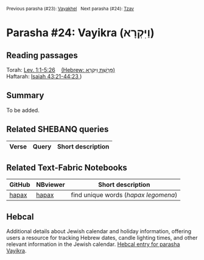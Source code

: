 <sup>Previous parasha (#23): <a href="../23%20-%20Pekudei">Vayakhel</a> &nbsp;&nbsp;Next parasha (#24): <a href="../25%20-%20Tzav">Tzav</a></sup>

# Parasha #24: Vayikra (וַיִּקְרָא)

## Reading passages

Torah: [Lev. 1:1-5:26](https://www.stepbible.org/?q=version=NASB2020|reference=Lev.1:1-5:26&options=HNVUG) &nbsp;&nbsp; [(Hebrew: פָּרָשַׁת וַיִּקְרָא)](https://tikkun.io/#/p/vayikra)<br>
Haftarah: [Isaiah 43:21-44:23 ](https://www.stepbible.org/?q=version=NASB2020|reference=Is.43:21-44:23&options=HNVUG)) 
## Summary

To be added.

## Related SHEBANQ queries

Verse | Query | Short description
--- | --- | --- 


## Related Text-Fabric Notebooks

GitHub | NBviewer | Short description
---|---|---
[hapax](hapax.ipynb) | [hapax](https://nbviewer.org/github/tonyjurg/Parashot/blob/main/WeeklyParasha/24%20-%20Vayikra/hapax.ipynb)| find unique words (*hapax legomena*)

## Hebcal

Additional details about Jewish calendar and holiday information, offering users a resource for tracking Hebrew dates, candle lighting times, and other relevant information in the Jewish calendar. [Hebcal entry for parasha Vayikra](https://www.hebcal.com/sedrot/vayikra).

